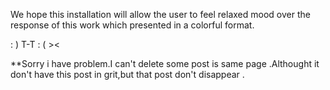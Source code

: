 We hope this installation will allow the user to feel relaxed mood over 
the response of this work which presented in a colorful format.

: )                  T-T                     : (                       ><

**Sorry i have problem.I can't delete some post is same page .Althought it don't have this post in grit,but that post don't disappear .
